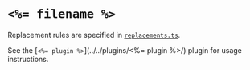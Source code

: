 # `<%= filename %>`

Replacement rules are specified in [`replacements.ts`](./replacements.ts).

See the [`<%= plugin %>`](../../plugins/<%= plugin %>/) plugin for usage instructions.
